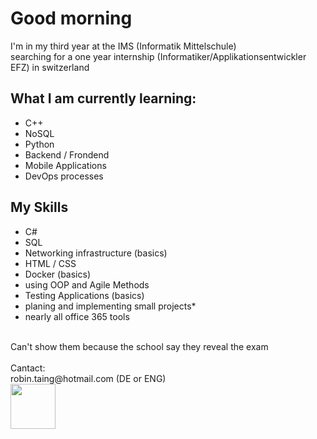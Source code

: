 # Good morning
I'm in my third year at the IMS (Informatik Mittelschule)
<br>
searching for a one year internship (Informatiker/Applikationsentwickler EFZ) in switzerland
<br>

## What I am currently learning:

- C++
- NoSQL
- Python
- Backend / Frondend
- Mobile Applications
- DevOps processes

## My Skills

- C#
- SQL
- Networking infrastructure (basics)
- HTML / CSS
- Docker (basics)
- using OOP and Agile Methods
- Testing Applications (basics)
- planing and implementing small projects*
- nearly all office 365 tools


<br>
Can't show them because the school say they reveal the exam
<br>


<br>
Cantact:
<br>
robin.taing@hotmail.com (DE or ENG)

<br>
<img src="https://github.com/RobinTea/RobinTea/assets/142886484/c19e9294-00dc-4d13-9e94-9c95117386e0" width="72" height="72">

<!--


**RobinTea/RobinTea** is a ✨ _special_ ✨ repository because its `README.md` (this file) appears on your GitHub profile.

Here are some ideas to get you started:

- 🔭 I’m currently working on ...
- 🌱 I’m currently learning ...
- 👯 I’m looking to collaborate on ...
- 🤔 I’m looking for help with ...
- 💬 Ask me about ...
- 📫 How to reach me: ...
- 😄 Pronouns: ...
- ⚡ Fun fact: ...
-->
